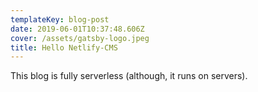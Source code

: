 ```yaml
---
templateKey: blog-post
date: 2019-06-01T10:37:48.606Z
cover: /assets/gatsby-logo.jpeg
title: Hello Netlify-CMS
---
```

This blog is fully serverless (although, it runs on servers).

